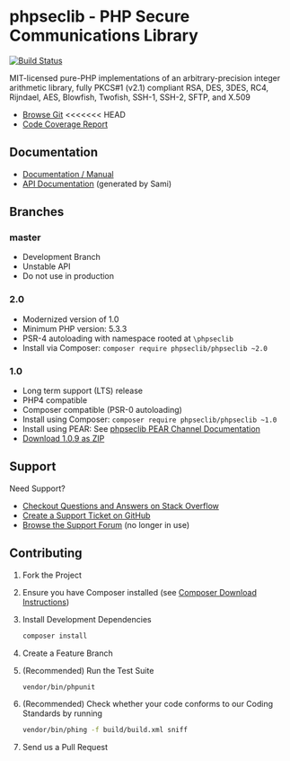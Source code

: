 # phpseclib - PHP Secure Communications Library

[![Build Status](https://travis-ci.org/phpseclib/phpseclib.svg?branch=master)](https://travis-ci.org/phpseclib/phpseclib)

MIT-licensed pure-PHP implementations of an arbitrary-precision integer
arithmetic library, fully PKCS#1 (v2.1) compliant RSA, DES, 3DES, RC4, Rijndael,
AES, Blowfish, Twofish, SSH-1, SSH-2, SFTP, and X.509

* [Browse Git](https://github.com/phpseclib/phpseclib)
<<<<<<< HEAD
* [Code Coverage Report](https://coverage.phpseclib.org/master/latest/)

## Documentation

* [Documentation / Manual](http://phpseclib.sourceforge.net/)
* [API Documentation](https://api.phpseclib.org/master/) (generated by Sami)

## Branches

### master

* Development Branch
* Unstable API
* Do not use in production

### 2.0

* Modernized version of 1.0
* Minimum PHP version: 5.3.3
* PSR-4 autoloading with namespace rooted at `\phpseclib`
* Install via Composer: `composer require phpseclib/phpseclib ~2.0`

### 1.0

* Long term support (LTS) release
* PHP4 compatible
* Composer compatible (PSR-0 autoloading)
* Install using Composer: `composer require phpseclib/phpseclib ~1.0`
* Install using PEAR: See [phpseclib PEAR Channel Documentation](http://phpseclib.sourceforge.net/pear.htm)
* [Download 1.0.9 as ZIP](http://sourceforge.net/projects/phpseclib/files/phpseclib1.0.9.zip/download)

## Support

Need Support?

* [Checkout Questions and Answers on Stack Overflow](http://stackoverflow.com/questions/tagged/phpseclib)
* [Create a Support Ticket on GitHub](https://github.com/phpseclib/phpseclib/issues/new)
* [Browse the Support Forum](http://www.frostjedi.com/phpbb/viewforum.php?f=46) (no longer in use)

## Contributing

1. Fork the Project

2. Ensure you have Composer installed (see [Composer Download Instructions](https://getcomposer.org/download/))

3. Install Development Dependencies

    ``` sh
    composer install
    ```

4. Create a Feature Branch

5. (Recommended) Run the Test Suite

    ``` sh
    vendor/bin/phpunit
    ```
6. (Recommended) Check whether your code conforms to our Coding Standards by running

    ``` sh
    vendor/bin/phing -f build/build.xml sniff
    ```

7. Send us a Pull Request
